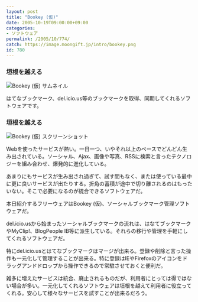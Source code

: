 ```yaml
---
layout: post
title: "Bookey (仮)"
date: 2005-10-19T09:00:00+09:00
categories:
- ソフトウェア
permalink: /2005/10/774/
catch: https://image.moongift.jp/intro/bookey.png
id: 780
---
```

### 垣根を越える
  

 ![Bookey (仮) サムネイル](https://image.moongift.jp/intro/bookey.s.png "Bookey (仮) サムネイル")
  
はてなブックマーク、del.icio.us等のブックマークを取得、同期してくれるソフトウェアです。  
<!--more-->  

### 垣根を越える
  

![Bookey (仮) スクリーンショット](https://image.moongift.jp/intro/bookey.png "Bookey (仮) スクリーンショット")

  

Webを使ったサービスが熱い。一日一つ、いやそれ以上のペースでどんどん生み出されている。ソーシャル、Ajax、画像や写真、RSSに検索と言ったテクノロジーを組み合わせ、爆発的に進化している。

  

あまりにもサービスが生み出され過ぎて、試す間もなく、または使っている最中に更に良いサービスが出たりする。折角の蓄積が途中で切り離されるのはもったいない。そこで必要になるのが統合できるソフトウェアだ。

  

本日紹介するフリーウェアはBookey (仮)、ソーシャルブックマーク管理ソフトウェアだ。

  

del.icio.usから始まったソーシャルブックマークの流れは、はなてブックマークやMyClip!、BlogPeople IB等に派生している。それらの移行や管理を手軽にしてくれるソフトウェアだ。

  

特にdel.icio.usとはてなブックマークはマージが出来る。登録や削除と言った操作も一元化して管理することが出来る。特に登録はIEやFirefoxのアイコンをドラッグアンドドロップから操作できるので常駐させておくと便利だ。

  

雑多に増えたサービスは統合、廃止されるものだが、利用者にとっては得ではない場合が多い。一元化してくれるソフトウェアは垣根を越えて利用者に役立ってくれる。安心して様々なサービスを試すことが出来るだろう。

